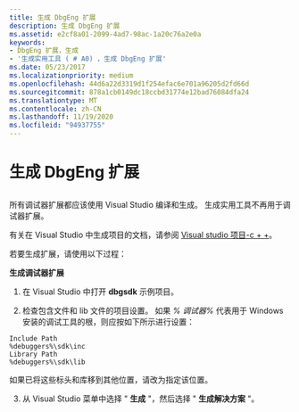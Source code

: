```yaml
---
title: 生成 DbgEng 扩展
description: 生成 DbgEng 扩展
ms.assetid: e2cf8a01-2099-4ad7-98ac-1a20c76a2e0a
keywords:
- DbgEng 扩展，生成
- '生成实用工具 ( # A0) ，生成 DbgEng 扩展'
ms.date: 05/23/2017
ms.localizationpriority: medium
ms.openlocfilehash: 44d6a22d3319d1f254efac6e701a96205d2fd66d
ms.sourcegitcommit: 878a1cb0149dc18ccbd31774e12bad76084dfa24
ms.translationtype: MT
ms.contentlocale: zh-CN
ms.lasthandoff: 11/19/2020
ms.locfileid: "94937755"
---
```

# <a name="building-dbgeng-extensions"></a>生成 DbgEng 扩展

## <span id="ddk_building_dbgeng_extensions_dbx"></span><span id="DDK_BUILDING_DBGENG_EXTENSIONS_DBX"></span>

所有调试器扩展都应该使用 Visual Studio 编译和生成。 生成实用工具不再用于调试器扩展。

有关在 Visual Studio 中生成项目的文档，请参阅 [Visual studio 项目-c + +](/cpp/build/creating-and-managing-visual-cpp-projects)。

若要生成扩展，请使用以下过程：

**生成调试器扩展**

1. 在 Visual Studio 中打开 **dbgsdk** 示例项目。

2. 检查包含文件和 lib 文件的项目设置。 如果 *% 调试器%* 代表用于 Windows 安装的调试工具的根，则应按如下所示进行设置：

```text
Include Path 
%debuggers%\sdk\inc
Library Path
%debuggers%\sdk\lib
```

 如果已将这些标头和库移到其他位置，请改为指定该位置。

3. 从 Visual Studio 菜单中选择 " **生成** "，然后选择 " **生成解决方案** "。